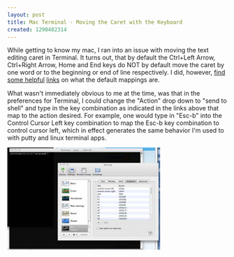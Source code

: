 ```yaml
---
layout: post
title: Mac Terminal - Moving the Caret with the Keyboard
created: 1290482314
---
```

While getting to know my mac, I ran into an issue with moving the text editing caret in Terminal. It turns out, that by default the Ctrl+Left Arrow, Ctrl+Right Arrow, Home and End keys do NOT by default move the caret by one word or to the beginning or end of line respectively. I did, however, <a href="http://stackoverflow.com/questions/81272/mac-os-x-terminal-move-cursor-word-by-word" target="_blank">find some helpful</a> <a href="http://snipplr.com/view/28113/config-terminal-to-move-wordbyword/" target="_blank">links</a> on what the default mappings are.

What wasn't immediately obvious to me at the time, was that in the preferences for Terminal, I could change the "Action" drop down to "send to shell" and type in the key combination as indicated in the links above that map to the action desired. For example, one would type in "Esc-b" into the Control Cursor Left key combination to map the Esc-b key combination to control cursor left, which in effect generates the same behavior I'm used to with putty and linux terminal apps.

<a href="img/macTerminalPreferences.png" target="_blank"><img src="/img/macTerminalPreferences_small.jpeg"/>
